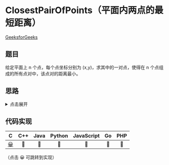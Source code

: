 # ClosestPairOfPoints（平面内两点的最短距离）
[GeeksforGeeks](https://www.geeksforgeeks.org/closest-pair-of-points-using-divide-and-conquer-algorithm/)

## 题目
给定平面上 n 个点，每个点坐标分别为 (x,y)，求其中的一对点，使得在 n 个点组成的所有点对中，该点对的距离最小。

## 思路
<details>
<summary>点击展开</summary>
1. 将所有点按照横坐标排序，取中间的点，将平面分成左右两部分，时间复杂度 O(nlogn);

2. 左边区域点对的最短距离为 dl，右边区域点对的最短距离为 dr, d = min(dl, dr);

3. 最短距离的点也能分布在左右两侧，并且横坐标在区间 [midX - d, midX + d]，纵坐标的差值小于等于 d 的区间内;

4. 过滤出位于 midX 左右两侧的目标点，并按照纵坐标大小排序，在 y1 - y2 <= d 的范围内符合要求的点不会超过 6 个；

5. 在一侧 d x d 的范围内，不能存在两个点的距离小于 d，否则在同一侧，d 的就不是最短距离了；

6. 如果一个点与另一个点的距离小于等于 d，在 d x d 的范围内会构成一个 1/4 半径等于 d 圆型，面积：`(d^2 * π)/4 = π*d^2/16`;

7. d x d 的区域可能存在 16/π ≈ 5.1 个这样的区域，所以符合条件的点不会超过 6 个；

8. 比较 d 和两侧区域最短距离，取最小值对应的点对即为目标解。
</details>

## 代码实现
| C | C++ | Java | Python | JavaScript | Go | PHP |
| :--: | :--: | :--: | :--: | :--: | :--: | :--: |
| [😀](./ClosestPairOfPoints.c) | 🤔 | 🤔 | 🤔 | 🤔 | 🤔 | 🤔 |

（点击 😀 可跳转到实现）
